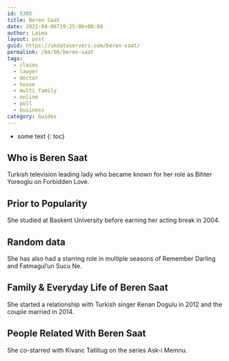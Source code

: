 ```yaml
---
id: 5305
title: Beren Saat
date: 2021-04-06T19:25:06+00:00
author: Laima
layout: post
guid: https://ukdataservers.com/beren-saat/
permalink: /04/06/beren-saat
tags:
  - claims
  - lawyer
  - doctor
  - house
  - multi family
  - online
  - poll
  - business
category: Guides
---
```


* some text
{: toc}


## Who is Beren Saat
                  
                  
                  
Turkish television leading lady who became known for her role as Bihter Yoreoglu on Forbidden Love.
                  
              
            
              
            
                
                
                
## Prior to Popularity
                  
                  
                  
She studied at Baskent University before earning her acting break in 2004.
                  
              
            
              
            
                
                
                
## Random data
                  
                  
                  
She has also had a starring role in multiple seasons of Remember Darling and Fatmagul&#8217;un Sucu Ne.
                  
              
            
              
            
                
                
                
## Family & Everyday Life of Beren Saat
                  
                  
                  
She started a relationship with Turkish singer Kenan Dogulu in 2012 and the couple married in 2014.
                  
              
            
              
            
                
                
                
## People Related With Beren Saat
                  
                  
                  
She co-starred with Kivanc Tatlitug on the series Ask-i Memnu.
                  
              
            
              
            
                
              
            
              
              
            
            
              
            
          
          
          